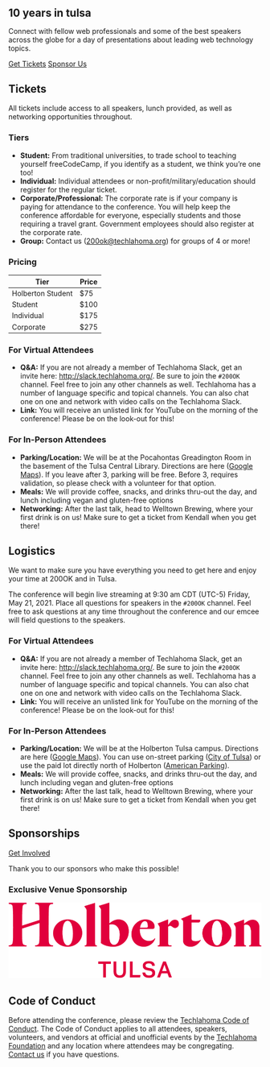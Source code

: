 <section>
  <div class="sm:px-6 mb-6">
    <h1 class="font-league-gothic uppercase text-9xl transition-all duration-200 sm:text-[200px] md:text-[256px] text-center block px-0" style="line-height: 0.8;"><span class="text-200ok-blue">10</span>&nbsp;years in&nbsp;<span class="text-200ok-red">tulsa</span></h1>
  </div>

  <div class="mb-6">
    <p class="mb-4 max-w-md mx-auto">Connect with fellow web professionals and some of the best speakers across the globe for a day of presentations about leading web technology topics.</p>
    <div class="flex flex-col sm:flex-row justify-center items-center gap-2 sm:gap-4 text-xl">
      <a class="text-center w-full sm:w-auto block sm:inline-block px-8 py-2 border font-bold text-200ok-red hover:text-white border-200ok-red bg-200ok-red-hover" target="_blank" href="https://techlahoma.app.neoncrm.com/np/clients/techlahoma/eventRegistration.jsp?event=528&">Get Tickets</a>
      <a class="text-center w-full sm:w-auto block sm:inline-block px-8 py-2 border font-bold text-200ok-blue hover:text-white border-200ok-blue bg-200ok-blue-hover" href="/sponsorship/">Sponsor Us</a>
    </div>
  </div>
</section>

<!-- TICKETS -->
<section>

  ## Tickets

  All tickets include access to all speakers, lunch provided, as well as networking opportunities throughout.

  ### Tiers

  - **Student:** From traditional universities, to trade school to teaching yourself freeCodeCamp, if you identify as a student, we think you’re one too!
  - **Individual:** Individual attendees or non-profit/military/education should register for the regular ticket.
  - **Corporate/Professional:** The corporate rate is if your company is paying for attendance to the conference. You will help keep the conference affordable for everyone, especially students and those requiring a travel grant. Government employees should also register at the corporate rate.
  - **Group:** Contact us ([200ok@techlahoma.org](mailto:200ok@techlahoma.org)) for groups of 4 or more!

  ### Pricing

  <table class="border border-stone-800 w-full mb-6">
    <thead class="bg-stone-200 ">
    <th class="py-2 px-6 text-bold text-lg text-left">Tier</th>
    <th class="py-2 px-6 text-bold text-lg">Price</th>
    </thead>
    <tbody>
    <tr class="hidden">
      <td class="py-3 px-6 text-left sm:text-left">Holberton Student</td>
      <td class="py-3 px-6 text-center">$75</td>
    </tr>
    <tr>
      <td class="py-3 px-6 text-left sm:text-left">Student</td>
      <td class="py-3 px-6 text-center">$100</td>
    </tr>
    <tr>
      <td class="py-3 px-6 text-left sm:text-left">Individual</td>
      <td class="py-3 px-6 text-center">$175</td>
    </tr>
    <tr>
      <td class="py-3 px-6 text-left sm:text-left">Corporate</td>
      <td class="py-3 px-6 text-center">$275</td>
    </tr>
    </tbody>
  </table>

  ### For Virtual Attendees

  - **Q&A:** If you are not already a member of Techlahoma Slack, get an invite here: http://slack.techlahoma.org/. Be sure to join the `#200OK` channel. Feel free to join any other channels as well. Techlahoma has a number of language specific and topical channels. You can also chat one on one and network with video calls on the Techlahoma Slack.
  - **Link:** You will receive an unlisted link for YouTube on the morning of the conference! Please be on the look-out for this!

  ### For In-Person Attendees

  - **Parking/Location:** We will be at the Pocahontas Greadington Room in the basement of the Tulsa Central Library. Directions are here ([Google Maps](https://goo.gl/maps/sEshCRawdXwGzb4e9)). If you leave after 3, parking will be free. Before 3, requires validation, so please check with a volunteer for that option.
  - **Meals:** We will provide coffee, snacks, and drinks thru-out the day, and lunch including vegan and gluten-free options
  - **Networking:** After the last talk, head to Welltown Brewing, where your first drink is on us! Make sure to get a ticket from Kendall when you get there!

</section>

<!-- LOGISTICS -->
<section>

  ## Logistics

  We want to make sure you have everything you need to get here and enjoy your time at 200OK and in Tulsa.

  The conference will begin live streaming at 9:30 am CDT (UTC-5) Friday, May 21, 2021. Place all questions for speakers in the `#200OK` channel. Feel free to ask questions at any time throughout the conference and our emcee will field questions to the speakers.

  ### For Virtual Attendees

  - **Q&A:** If you are not already a member of Techlahoma Slack, get an invite here: http://slack.techlahoma.org/. Be sure to join the `#200OK` channel. Feel free to join any other channels as well. Techlahoma has a number of language specific and topical channels. You can also chat one on one and network with video calls on the Techlahoma Slack.
  - **Link:** You will receive an unlisted link for YouTube on the morning of the conference! Please be on the look-out for this!

  ### For In-Person Attendees

  - **Parking/Location:** We will be at the Holberton Tulsa campus. Directions are here ([Google Maps](https://goo.gl/maps/sEshCRawdXwGzb4e9)). You can use on-street parking ([City of Tulsa](https://www.cityoftulsa.org/residents/arts-recreation/downtown-tulsa/downtown-parking/)) or use the paid lot directly north of Holberton ([American Parking](https://downtowntulsa.com/parking/american-parking-35)).
  - **Meals:** We will provide coffee, snacks, and drinks thru-out the day, and lunch including vegan and gluten-free options
  - **Networking:** After the last talk, head to Welltown Brewing, where your first drink is on us! Make sure to get a ticket from Kendall when you get there!

</section>


<!-- Sponsorships -->
<section>

  ## Sponsorships

  <a class="button section-button" href="/sponsorship/">Get Involved</a>

  Thank you to our sponsors who make this possible!

  ### Exclusive Venue Sponsorship

  <a target="_blank" class="hover:!bg-transparent" href="https://holbertontulsa.com/">
    <img class="max-w-xs w-full" alt="Holbeton School Tulsa" src="/assets/images/sponsors-2023/holberton.png">
  </a>

</section>

<section>

  ## Code of Conduct

  Before attending the conference, please review the [Techlahoma Code of Conduct](https://www.techlahoma.org/code-of-conduct/). The Code of Conduct applies to all attendees, speakers, volunteers, and vendors at official and unofficial events by the [Techlahoma Foundation](https://techlahoma.org/) and any location where attendees may be congregating. [Contact us](mailto:200ok@techlahoma.org) if you have questions.

</section>
